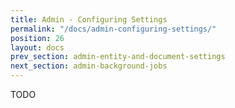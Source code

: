```yaml
---
title: Admin - Configuring Settings
permalink: "/docs/admin-configuring-settings/"
position: 26
layout: docs
prev_section: admin-entity-and-document-settings
next_section: admin-background-jobs
---
```


TODO
